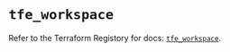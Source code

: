 # `tfe_workspace`

Refer to the Terraform Registory for docs: [`tfe_workspace`](https://registry.terraform.io/providers/hashicorp/tfe/0.43.0/docs/resources/workspace).
